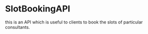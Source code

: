 # SlotBookingAPI
this is an API which is useful to clients to book the slots of particular consultants.
